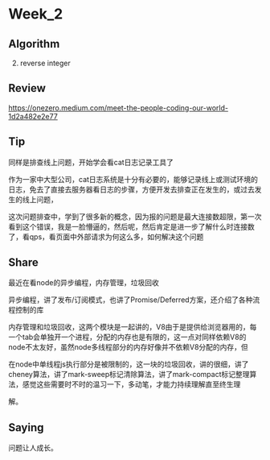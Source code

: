 # Week_2 

## Algorithm
2. reverse integer

## Review 
https://onezero.medium.com/meet-the-people-coding-our-world-1d2a482e2e77

## Tip 

同样是排查线上问题，开始学会看cat日志记录工具了

作为一家中大型公司，cat日志系统是十分有必要的，能够记录线上或测试环境的日志，免去了直接去服务器看日志的步骤，方便开发去排查正在发生的，或过去发生的线上问题，

这次问题排查中，学到了很多新的概念，因为报的问题是最大连接数超限，第一次看到这个错误，我是一脸懵逼的，然后呢，然后肯定是进一步了解什么时连接数了，看qps，看页面中外部请求为何这么多，如何解决这个问题


## Share 

最近在看node的异步编程，内存管理，垃圾回收

异步编程，讲了发布/订阅模式，也讲了Promise/Deferred方案，还介绍了各种流程控制的库

内存管理和垃圾回收，这两个模块是一起讲的，V8由于是提供给浏览器用的，每一个tab会单独开一个进程，分配的内存也是有限的，这一点对同样依赖V8的node不太友好，虽然node多线程部分的内存好像并不依赖V8分配的内存，但

在node中单线程js执行部分是被限制的，这一块的垃圾回收，讲的很细，讲了cheney算法，讲了mark-sweep标记清除算法，讲了mark-compact标记整理算法，感觉这些需要时不时的温习一下，多动笔，才能力持续理解直至终生理

解。

## Saying

问题让人成长。
